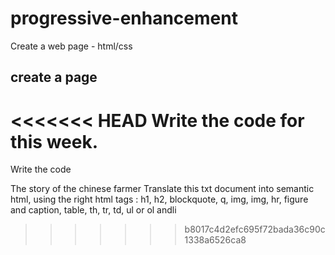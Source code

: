 # progressive-enhancement

Create a web page - html/css

## create a page

<<<<<<< HEAD
Write the code for this week.
=======
Write the code 

The story of the chinese farmer
Translate this txt document into semantic html, using the right html tags :  h1, h2, blockquote, q, img, img, hr, figure and caption, table, th, tr, td, ul or ol andli




>>>>>>> b8017c4d2efc695f72bada36c90c1338a6526ca8
